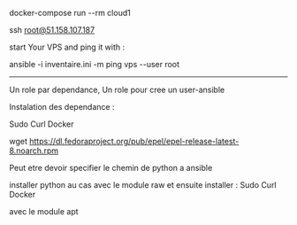 
docker-compose run --rm cloud1

ssh root@51.158.107.187


start Your VPS and ping it with :

ansible -i inventaire.ini -m ping vps --user root 

--------------------------------------------------------------

Un role par dependance,
Un role pour cree un user-ansible



Instalation des dependance :

Sudo 
Curl
Docker



wget https://dl.fedoraproject.org/pub/epel/epel-release-latest-8.noarch.rpm




Peut etre devoir specifier le chemin de python a ansible

installer python au cas avec le module raw et ensuite installer :
Sudo 
Curl
Docker

avec le module apt